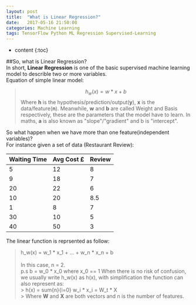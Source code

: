 ```yaml
---
layout: post
title:  "What is Linear Regression?"
date:   2017-05-16 21:50:00
categories: Machine Learning
tags: TensorFlow Python ML Regression Supervised-Learning
---
```


* content
{:toc}

##So, what is Linear Regression?<br>
In short, **Linear Regression** is one of the basic supervised machine learning model to describle two or more variables.<br>
Equation of simple linear model:<br>
>$$h_w(x) = w * x + b$$
Where **h** is the hypothesis/prediction/output(**y**), **x** is the data/feature(**n**). Meanwhile, **w** and **b** are called Weight and Basis respectively, these are the parameters that the model have to learn. In maths, **a** is also known as "slope"/"gradient" and b is "intercept".

So what happen when we have more than one feature(independent variables)?<br>
For instance given a set of data (Restaurant Review):

| Waiting Time | Avg Cost £ | Review |
| ------------- | ------------- | ------------- |
| 5 | 12 | 8 |
| 9 | 18 | 7 |
| 20 | 22 | 6 |
| 10 | 20 | 8.5 |
| 1 | 8 | 7 |
| 30 | 10 | 5 |
| 40 | 50 | 3 |

The linear function is reprsented as follow:<br>
> h_w(x) = w_1 * x_1 + ... + w_n * x_n + b <br><br>
> In this case, n = 2.<br>
> p.s b = w_0 * x_0 where x_0 == 1
When there is no risk of confusion, we usually write h_w(x) as h(x), with simplification the function can also represent as:<br>
	> h(x) = sum{n}{i=0} w_i * x_i = W_t * X<br>
	> Where **W** and **X** are both vectors and n is the number of features.



